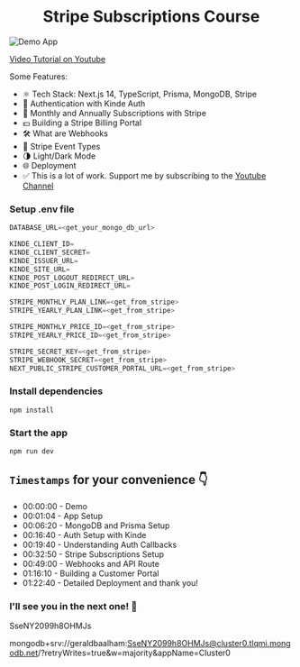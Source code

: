 <h1 align="center">Stripe Subscriptions Course</h1>

![Demo App](/public/demo-for-readme.png)

[Video Tutorial on Youtube](https://youtu.be/R9PwoQwVpPQ)

Some Features:

- ⚛️ Tech Stack: Next.js 14, TypeScript, Prisma, MongoDB, Stripe
- 🔐 Authentication with Kinde Auth
- 💸 Monthly and Annually Subscriptions with Stripe
- 💵 Building a Stripe Billing Portal
- 🛠️ What are Webhooks
- 🔄 Stripe Event Types
- 🌗 Light/Dark Mode
- 🌐 Deployment
- ✅ This is a lot of work. Support me by subscribing to the [Youtube Channel](https://www.youtube.com/@asaprogrammer_)

### Setup .env file

```js
DATABASE_URL=<get_your_mongo_db_url>

KINDE_CLIENT_ID=
KINDE_CLIENT_SECRET=
KINDE_ISSUER_URL=
KINDE_SITE_URL=
KINDE_POST_LOGOUT_REDIRECT_URL=
KINDE_POST_LOGIN_REDIRECT_URL=

STRIPE_MONTHLY_PLAN_LINK=<get_from_stripe>
STRIPE_YEARLY_PLAN_LINK=<get_from_stripe>

STRIPE_MONTHLY_PRICE_ID=<get_from_stripe>
STRIPE_YEARLY_PRICE_ID=<get_from_stripe>

STRIPE_SECRET_KEY=<get_from_stripe>
STRIPE_WEBHOOK_SECRET=<get_from_stripe>
NEXT_PUBLIC_STRIPE_CUSTOMER_PORTAL_URL=<get_from_stripe>
```

### Install dependencies

```shell
npm install
```

### Start the app

```shell
npm run dev
```

## `Timestamps` for your convenience 👇

- 00:00:00 - Demo
- 00:01:04 - App Setup
- 00:06:20 - MongoDB and Prisma Setup
- 00:16:40 - Auth Setup with Kinde
- 00:19:40 - Understanding Auth Callbacks
- 00:32:50 - Stripe Subscriptions Setup
- 00:49:00 - Webhooks and API Route
- 01:16:10 - Building a Customer Portal
- 01:22:40 - Detailed Deployment and thank you!

### I'll see you in the next one! 🚀

SseNY2099h8OHMJs

mongodb+srv://geraldbaalham:SseNY2099h8OHMJs@cluster0.tlqmi.mongodb.net/?retryWrites=true&w=majority&appName=Cluster0
